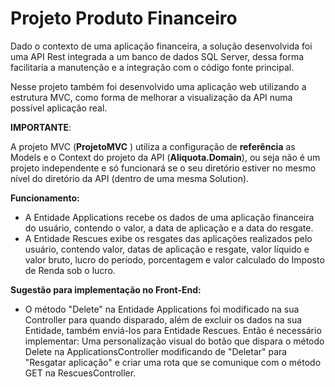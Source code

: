 # Projeto Produto Financeiro



Dado o contexto de uma aplicação financeira, a solução desenvolvida foi uma API Rest integrada a um banco de dados SQL Server, dessa forma facilitaria a manutenção e a integração com o código fonte principal.

Nesse projeto também foi desenvolvido uma aplicação web utilizando a estrutura MVC, como forma de melhorar a visualização da API numa possível aplicação real. 



**IMPORTANTE**: 

A projeto MVC (**ProjetoMVC** ) utiliza a configuração de **referência** as Models e o Context do projeto da API (**Aliquota.Domain**), ou seja não é um projeto independente e só funcionará se o seu diretório estiver no mesmo nível do diretório da API (dentro de uma mesma Solution).



**Funcionamento:**

- A Entidade Applications recebe os dados de uma aplicação financeira do usuário, contendo o valor, a data de aplicação e a data do resgate. 
- A Entidade Rescues exibe os resgates das aplicações realizados pelo usuário, contendo valor, datas de aplicação e resgate, valor líquido e valor bruto, lucro do período, porcentagem e valor calculado do Imposto de Renda sob o lucro.



**Sugestão para implementação no Front-End:**

- O método "Delete" na Entidade Applications  foi modificado na sua Controller para quando disparado, além de excluir os dados na sua Entidade, também enviá-los para Entidade Rescues. Então é necessário implementar: Uma personalização visual do botão que dispara o método Delete na ApplicationsController modificando de "Deletar" para "Resgatar aplicação" e criar uma rota que se comunique com o método GET na RescuesController.





